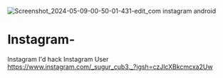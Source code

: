 ![Screenshot_2024-05-09-00-50-01-431-edit_com instagram android](https://github.com/Sahilkumarjaiswar/Instagram-/assets/169302552/f305c576-b8d4-4efd-b835-042b3ae02a44)
# Instagram-
Instagram I'd hack 
Instagram User https://www.instagram.com/_sugur_cub3._?igsh=czJlcXBkcmcxa2Uw
